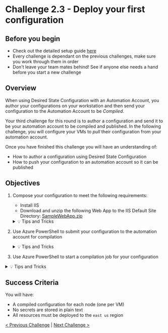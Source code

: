 # Challenge 2.3 - Deploy your first configuration

## Before you begin

* Check out the detailed setup guide [here](Setup/readme.md)
* Every challenge is dependant on the previous challenges, make sure you work through them in order
* Don't leave your team mates behind! See if anyone else needs a hand before you start a new challenge

## Overview

When using Desired State Configuration with an Automation Account, you author your configurations on your workstation and then send your configuration to the Automation Account to be *Compiled*.

Your third challenge for this round is to author a configuration and send it to be your automation account to be compiled and published. In the following challenge, you will configure your VMs to *pull* their configuration from your automation account.

Once you have finished this challenge you will have an understanding of:

* How to author a configuration using Desired State Configuration
* How to push your configuration to an automation account so it can be published

## Objectives

1. Compose your configuration to meet the following requirements:
     * Install IIS
     * Download and unzip the following Web App to the IIS Default Site Directory: [SampleWebApp.zip](SampleWebApp.zip)

    <details>
    <summary>💡 Tips and Tricks</summary>
    <ul>
        <li>Can VSCode make your job easier?</li>
        <li>Should you configure more than one *node* in your configuration</li>
        <li>Which DSC resource can be used to download a remote file?</li>
        <li>Which DSC resource can be used to unzip an archive?</li>
    </ul>
    </details>

1. Use Azure PowerShell to submit your configuration to the automation account for compilation

    <details>
    <summary>💡 Tips and Tricks</summary>
    <ul>
        <li>The cmdlets from Az.Automation (included with Azure PowerShell) will help here</li>
        <li>You're actually importing the configuration, so look for commands like that</li>
    </ul>
    </details>

1. Use Azure PowerShell to start a compilation job for your configuration

<details>
<summary>💡 Tips and Tricks</summary>
<ul>
    <li>Where/how can you check the status of the compilation job?</li>
</ul>
</details>

## Success Criteria

You will have:
 - A compiled configuration for each node (one per VM)
 - No secrets are stored in plain text
 - All resources must be deployed to the `east us` region

[< Previous Challenge](../2.2/readme.md) | [Next Challenge >](../2.4/readme.md)